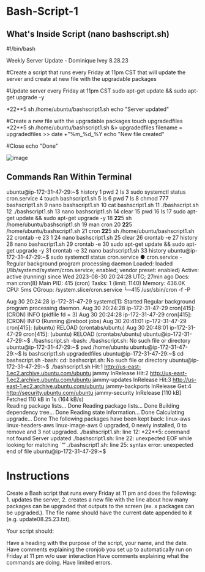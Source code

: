 # Bash-Script-1

## What's Inside Script (nano bashscript.sh)
#!/bin/bash

Weekly Server Update - Dominique Ivey 8.28.23

#Create a script that runs every Friday at 11pm CST that will update the server and create at new file with the upgradable packages

#Update server every Friday at 11pm CST
sudo apt-get update && sudo apt-get upgrade -y

*22**5 sh /home/ubuntu/bashscript1.sh
echo "Server updated"

#Create a new file with the upgradable packages
touch upgradedfiles
*22**5 sh /home/ubuntu/bashscript1.sh &> upgradedfiles
filename = upgradedfiles >> date +"%m_%d_%Y
echo "New file created"

#Close
echo "Done"

![image](https://github.com/DomIvey/Bash-Script-1/assets/140740841/d14073ed-c025-4e7b-ae3f-4322b727520b)



## Commands Ran Within Terminal

ubuntu@ip-172-31-47-29:~$ history
    1  pwd
    2  ls
    3  sudo systemctl status cron.service
    4  touch bashscript1.sh
    5  ls
    6  pwd
    7  ls
    8  chmod 777 bashscript1.sh
    9  nano bashscript1.sh
   10  cat bashscript1.sh
   11  ./bashscript.sh
   12  ./bashscript1.sh
   13  nano bashscript1.sh
   14  clear
   15  pwd
   16  ls
   17  sudo apt-get update && sudo apt-get upgrade -y
   18  **22**5 sh /home/ubuntu/bashscript1.sh
   19  man cron
   20  **22**5 /home/ubuntu/bashscript1.sh
   21  cron **22**5 sh /home/ubuntu/bashscript1.sh
   22  crontab -e
   23  1
   24  nano bashscript1.sh
   25  clear
   26  crontab -e
   27  history
   28  nano bashscript1.sh
   29  crontab -e
   30  sudo apt-get update && sudo apt-get upgrade -y
   31  crontab -e
   32  nano bashscript1.sh
   33  history
ubuntu@ip-172-31-47-29:~$ sudo systemctl status cron.service
● cron.service - Regular background program processing daemon
     Loaded: loaded (/lib/systemd/system/cron.service; enabled; vendor preset: enabled)
     Active: active (running) since Wed 2023-08-30 20:24:28 UTC; 27min ago
       Docs: man:cron(8)
   Main PID: 415 (cron)
      Tasks: 1 (limit: 1140)
     Memory: 436.0K
        CPU: 5ms
     CGroup: /system.slice/cron.service
             └─415 /usr/sbin/cron -f -P

Aug 30 20:24:28 ip-172-31-47-29 systemd[1]: Started Regular background program processing daemon.
Aug 30 20:24:28 ip-172-31-47-29 cron[415]: (CRON) INFO (pidfile fd = 3)
Aug 30 20:24:28 ip-172-31-47-29 cron[415]: (CRON) INFO (Running @reboot jobs)
Aug 30 20:41:01 ip-172-31-47-29 cron[415]: (ubuntu) RELOAD (crontabs/ubuntu)
Aug 30 20:48:01 ip-172-31-47-29 cron[415]: (ubuntu) RELOAD (crontabs/ubuntu)
ubuntu@ip-172-31-47-29:~$ ./bashscript.sh
-bash: ./bashscript.sh: No such file or directory
ubuntu@ip-172-31-47-29:~$ pwd
/home/ubuntu
ubuntu@ip-172-31-47-29:~$ ls
bashscript1.sh  upgradedfiles
ubuntu@ip-172-31-47-29:~$ cd bashscript.sh
-bash: cd: bashscript.sh: No such file or directory
ubuntu@ip-172-31-47-29:~$ ./bashscript1.sh
Hit:1 http://us-east-1.ec2.archive.ubuntu.com/ubuntu jammy InRelease
Hit:2 http://us-east-1.ec2.archive.ubuntu.com/ubuntu jammy-updates InRelease
Hit:3 http://us-east-1.ec2.archive.ubuntu.com/ubuntu jammy-backports InRelease
Get:4 http://security.ubuntu.com/ubuntu jammy-security InRelease [110 kB]
Fetched 110 kB in 1s (164 kB/s)                        
Reading package lists... Done
Reading package lists... Done
Building dependency tree... Done
Reading state information... Done
Calculating upgrade... Done
The following packages have been kept back:
  linux-aws linux-headers-aws linux-image-aws
0 upgraded, 0 newly installed, 0 to remove and 3 not upgraded.
./bashscript1.sh: line 12: *22**5: command not found
Server updated
./bashscript1.sh: line 22: unexpected EOF while looking for matching `"'
./bashscript1.sh: line 25: syntax error: unexpected end of file
ubuntu@ip-172-31-47-29:~$ 

# Instructions
Create a Bash script that runs every Friday at 11 pm and does the following: 1. updates the server, 2. creates a new file with the line about how many packages can be upgraded that outputs to the screen (ex. x packages can be upgraded.). The file name should have the current date appended to it (e.g. update08.25.23.txt).

Your script should:

Have a heading with the purpose of the script, your name, and the date.
Have comments explaining the cronjob you set up to automatically run on Friday at 11 pm w/o user interaction
Have comments explaining what the commands are doing.
Have limited errors.
